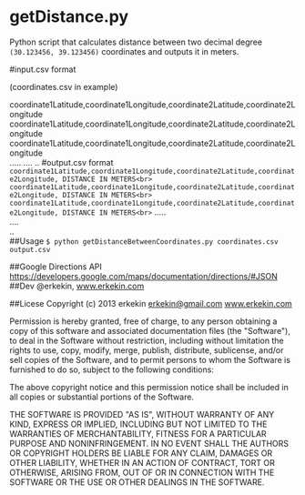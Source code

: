 getDistance.py
=============

Python script that calculates distance between two decimal degree `(30.123456, 39.123456)` coordinates and outputs it in meters.

#input.csv format 

(coordinates.csv in example)

coordinate1Latitude,coordinate1Longitude,coordinate2Latitude,coordinate2Longitude<br>
coordinate1Latitude,coordinate1Longitude,coordinate2Latitude,coordinate2Longitude<br>
coordinate1Latitude,coordinate1Longitude,coordinate2Latitude,coordinate2Longitude<br>
.....
....
..
#output.csv format 
`coordinate1Latitude,coordinate1Longitude,coordinate2Latitude,coordinate2Longitude, DISTANCE IN METERS<br>
coordinate1Latitude,coordinate1Longitude,coordinate2Latitude,coordinate2Longitude, DISTANCE IN METERS<br>
coordinate1Latitude,coordinate1Longitude,coordinate2Latitude,coordinate2Longitude, DISTANCE IN METERS<br>`
.....<br>
....<br>
..<br>
##Usage
`$ python getDistanceBetweenCoordinates.py coordinates.csv output.csv`

##Google Directions API
https://developers.google.com/maps/documentation/directions/#JSON
##Dev
@erkekin, www.erkekin.com

##Licese
 Copyright (c) 2013 erkekin <erkekin@gmail.com> www.erkekin.com

 Permission is hereby granted, free of charge, to any person obtaining a copy
 of this software and associated documentation files (the "Software"), to deal
 in the Software without restriction, including without limitation the rights
 to use, copy, modify, merge, publish, distribute, sublicense, and/or sell
 copies of the Software, and to permit persons to whom the Software is
 furnished to do so, subject to the following conditions:

 The above copyright notice and this permission notice shall be included in
 all copies or substantial portions of the Software.

 THE SOFTWARE IS PROVIDED "AS IS", WITHOUT WARRANTY OF ANY KIND, EXPRESS OR
 IMPLIED, INCLUDING BUT NOT LIMITED TO THE WARRANTIES OF MERCHANTABILITY,
 FITNESS FOR A PARTICULAR PURPOSE AND NONINFRINGEMENT. IN NO EVENT SHALL THE
 AUTHORS OR COPYRIGHT HOLDERS BE LIABLE FOR ANY CLAIM, DAMAGES OR OTHER
 LIABILITY, WHETHER IN AN ACTION OF CONTRACT, TORT OR OTHERWISE, ARISING FROM,
 OUT OF OR IN CONNECTION WITH THE SOFTWARE OR THE USE OR OTHER DEALINGS IN
 THE SOFTWARE.
